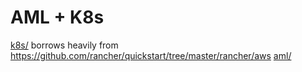 # AML + K8s

[k8s/](./k8s/terraform) borrows heavily from https://github.com/rancher/quickstart/tree/master/rancher/aws
[aml/](./aml/terraform/)
